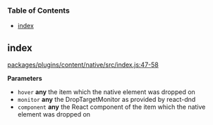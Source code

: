 <!-- Generated by documentation.js. Update this documentation by updating the source code. -->

### Table of Contents

-   [index][1]

## index

[packages/plugins/content/native/src/index.js:47-58][2]

**Parameters**

-   `hover` **any** the item which the native element was dropped on
-   `monitor` **any** the DropTargetMonitor as provided by react-dnd
-   `component` **any** the React component of the item which the native element was dropped on

[1]: #index

[2]: https://github.com/ory-am/editor/blob/533fbec70f0b5e2daea44c1f583968db3bbbb93a/packages/plugins/content/native/src/index.js#L47-L58 "Source code on GitHub"
